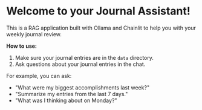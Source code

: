 
# Welcome to your Journal Assistant!

This is a RAG application built with Ollama and Chainlit to help you with your weekly journal review.

**How to use:**

1.  Make sure your journal entries are in the `data` directory.
2.  Ask questions about your journal entries in the chat.

For example, you can ask:
*   "What were my biggest accomplishments last week?"
*   "Summarize my entries from the last 7 days."
*   "What was I thinking about on Monday?"
